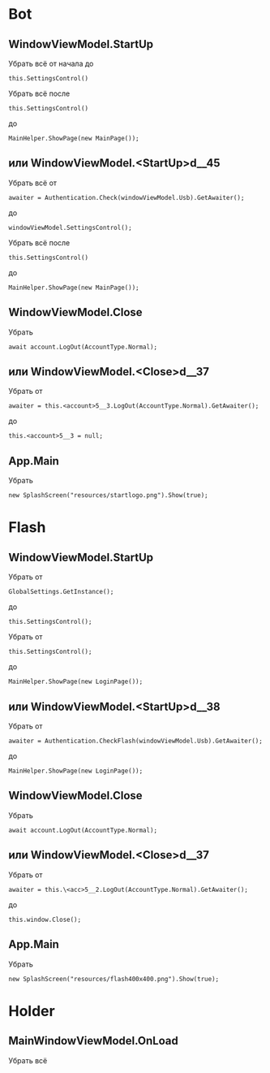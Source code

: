 ﻿# Bot

## WindowViewModel.StartUp
Убрать всё от начала до

    this.SettingsControl()

Убрать всё после

    this.SettingsControl()
до

    MainHelper.ShowPage(new MainPage());

## или WindowViewModel.\<StartUp>d__45
Убрать всё от

    awaiter = Authentication.Check(windowViewModel.Usb).GetAwaiter();
до

    windowViewModel.SettingsControl();

Убрать всё после

    this.SettingsControl()
до

    MainHelper.ShowPage(new MainPage());

## WindowViewModel.Close
Убрать

    await account.LogOut(AccountType.Normal);

## или WindowViewModel.\<Close>d__37
Убрать от

    awaiter = this.<account>5__3.LogOut(AccountType.Normal).GetAwaiter();

до

    this.<account>5__3 = null;

## App.Main
Убрать 

    new SplashScreen("resources/startlogo.png").Show(true);


# Flash

## WindowViewModel.StartUp
Убрать от

    GlobalSettings.GetInstance();

до

    this.SettingsControl();

Убрать от

    this.SettingsControl();

до

    MainHelper.ShowPage(new LoginPage());

## или WindowViewModel.\<StartUp>d__38
Убрать от

    awaiter = Authentication.CheckFlash(windowViewModel.Usb).GetAwaiter();
до

    MainHelper.ShowPage(new LoginPage());

## WindowViewModel.Close

Убрать

    await account.LogOut(AccountType.Normal);

## или WindowViewModel.\<Close>d__37
Убрать от
    
    awaiter = this.\<acc>5__2.LogOut(AccountType.Normal).GetAwaiter();

до

    this.window.Close();

## App.Main
Убрать
    
    new SplashScreen("resources/flash400x400.png").Show(true);

# Holder

## MainWindowViewModel.OnLoad
Убрать всё
